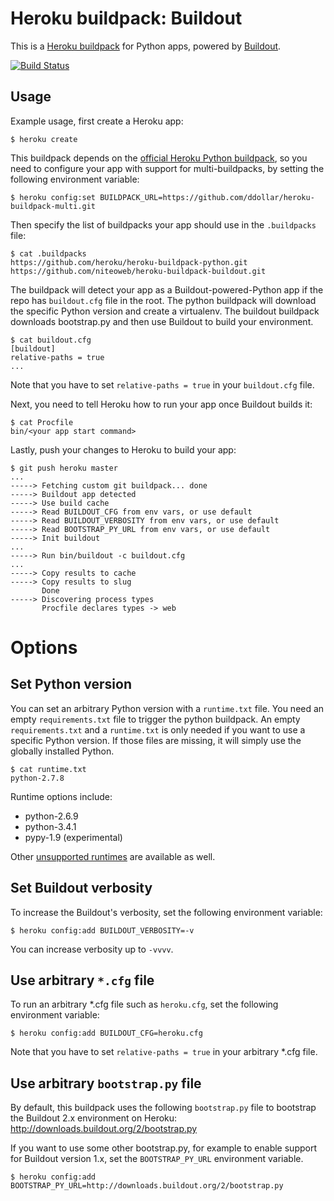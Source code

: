 Heroku buildpack: Buildout
==========================

This is a [Heroku buildpack](http://devcenter.heroku.com/articles/buildpacks) for Python apps, powered by [Buildout](http://www.buildout.org/en/latest/).

[![Build Status](https://travis-ci.org/niteoweb/heroku-buildpack-buildout.svg?branch=master)](https://travis-ci.org/niteoweb/heroku-buildpack-buildout)


Usage
-----

Example usage, first create a Heroku app:

    $ heroku create


This buildpack depends on the [official Heroku Python buildpack](https://github.com/heroku/heroku-buildpack-python), so you need to configure your app with support for multi-buildpacks, by setting the following environment variable:

    $ heroku config:set BUILDPACK_URL=https://github.com/ddollar/heroku-buildpack-multi.git

Then specify the list of buildpacks your app should use in the `.buildpacks` file:

    $ cat .buildpacks
    https://github.com/heroku/heroku-buildpack-python.git
    https://github.com/niteoweb/heroku-buildpack-buildout.git


The buildpack will detect your app as a Buildout-powered-Python app if the repo has `buildout.cfg` file in the root.
The python buildpack will download the specific Python version and create a virtualenv. The buildout buildpack downloads bootstrap.py and then use Buildout to build your environment.

    $ cat buildout.cfg
    [buildout]
    relative-paths = true
    ...

Note that you have to set ``relative-paths = true`` in your ``buildout.cfg`` file.

Next, you need to tell Heroku how to run your app once Buildout builds it:

    $ cat Procfile
    bin/<your app start command>


Lastly, push your changes to Heroku to build your app:

    $ git push heroku master
    ...
    -----> Fetching custom git buildpack... done
    -----> Buildout app detected
    -----> Use build cache
    -----> Read BUILDOUT_CFG from env vars, or use default
    -----> Read BUILDOUT_VERBOSITY from env vars, or use default
    -----> Read BOOTSTRAP_PY_URL from env vars, or use default
    -----> Init buildout
    ...
    -----> Run bin/buildout -c buildout.cfg
    ...
    -----> Copy results to cache
    -----> Copy results to slug
           Done
    -----> Discovering process types
           Procfile declares types -> web


Options
=======

Set Python version
------------------

You can set an arbitrary Python version with a `runtime.txt` file.
You need an empty `requirements.txt` file to trigger the python buildpack.
An empty `requirements.txt` and a `runtime.txt` is only needed if you want to use a specific Python version. If those files are missing, it will simply use the globally installed Python.

    $ cat runtime.txt
    python-2.7.8

Runtime options include:

- python-2.6.9
- python-3.4.1
- pypy-1.9 (experimental)

Other [unsupported runtimes](https://github.com/heroku/heroku-buildpack-python/tree/master/builds/runtimes) are available as well.


Set Buildout verbosity
----------------------

To increase the Buildout's verbosity, set the following environment variable:

    $ heroku config:add BUILDOUT_VERBOSITY=-v

You can increase verbosity up to ``-vvvv``.


Use arbitrary ``*.cfg`` file
----------------------------

To run an arbitrary *.cfg file such as ``heroku.cfg``, set the following environment variable:

    $ heroku config:add BUILDOUT_CFG=heroku.cfg

Note that you have to set ``relative-paths = true`` in your arbitrary *.cfg file.


Use arbitrary ``bootstrap.py`` file
-----------------------------------

By default, this buildpack uses the following `bootstrap.py` file to bootstrap the Buildout 2.x environment on Heroku: http://downloads.buildout.org/2/bootstrap.py

If you want to use some other bootstrap.py, for example to enable support for
Buildout version 1.x, set the ``BOOTSTRAP_PY_URL`` environment variable.

    $ heroku config:add BOOTSTRAP_PY_URL=http://downloads.buildout.org/2/bootstrap.py
